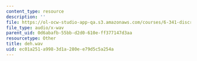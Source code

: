 ```yaml
---
content_type: resource
description: ''
file: https://ol-ocw-studio-app-qa.s3.amazonaws.com/courses/6-341-discrete-time-signal-processing-fall-2005/ec01a251a9983d1a280ee79d5c5a254a_deh.wav
file_type: audio/x-wav
parent_uid: 0d6abafb-55bb-d2d0-610e-ff377147d3aa
resourcetype: Other
title: deh.wav
uid: ec01a251-a998-3d1a-280e-e79d5c5a254a
---
```

